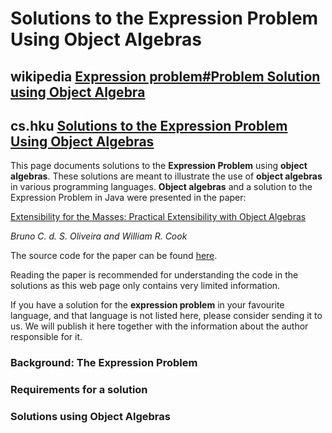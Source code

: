 # Solutions to the Expression Problem Using Object Algebras

## wikipedia [Expression problem#Problem Solution using Object Algebra](https://en.wikipedia.org/wiki/Expression_problem#Problem_Solution_using_Object_Algebra)

## cs.hku [Solutions to the Expression Problem Using Object Algebras](https://i.cs.hku.hk/~bruno/oa/)

This page documents solutions to the **Expression Problem** using **object algebras**. These solutions are meant to illustrate the use of **object algebras** in various programming languages. **Object algebras** and a solution to the Expression Problem in Java were presented in the paper:

[Extensibility for the Masses: Practical Extensibility with Object Algebras](http://ropas.snu.ac.kr/~bruno/papers/ecoop2012.pdf)

*Bruno C. d. S. Oliveira and William R. Cook*

The source code for the paper can be found [here](https://i.cs.hku.hk/~bruno/oa/OA_Java.zip).

Reading the paper is recommended for understanding the code in the solutions as this web page only contains very limited information.

If you have a solution for the **expression problem** in your favourite language, and that language is not listed here, please consider sending it to us. We will publish it here together with the information about the author responsible for it.

### Background: The Expression Problem

### Requirements for a solution

### Solutions using Object Algebras

